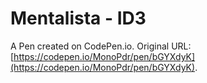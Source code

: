 # Mentalista - ID3

A Pen created on CodePen.io. Original URL: [https://codepen.io/MonoPdr/pen/bGYXdyK](https://codepen.io/MonoPdr/pen/bGYXdyK).


